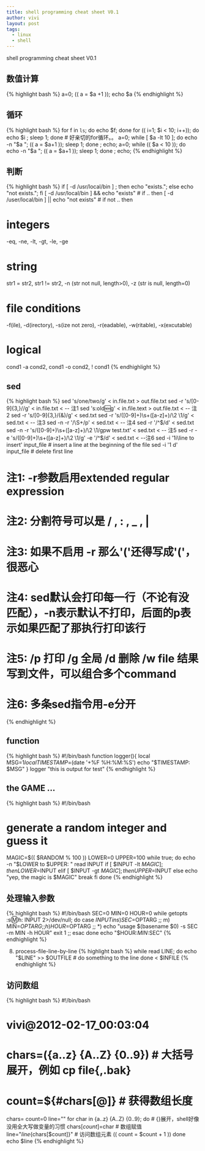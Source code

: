 ```yaml
---
title: shell programming cheat sheet V0.1
author: vivi
layout: post
tags:
  - linux
  - shell
---
```

shell programming cheat sheet V0.1

## 数值计算
{% highlight bash %}
a=0; (( a = $a +1 )); echo $a
{% endhighlight %}


## 循环
{% highlight bash %}
for f in `ls`; do echo $f; done
for (( i=1; $i < 10; i++)); do echo $i ; sleep 1; done # 好亲切的for循环。。
a=0; while [ $a -lt 10 ]; do echo -n "$a "; (( a = $a+1 )); sleep 1; done ; echo;
a=0; while (( $a  <  10 )); do echo -n "$a "; (( a = $a+1 )); sleep 1; done ; echo;
{% endhighlight %}

## 判断
{% highlight bash %}
if [ -d /usr/local/bin ] ; then echo "exists."; else echo "not exists."; fi
[ -d /usr/local/bin ] && echo "exists"       # if .. then
[ -d /user/local/bin ] || echo "not exists"  # if not .. then
# integers
-eq, -ne, -lt, -gt, -le, -ge
# string
str1 = str2, str1 != str2, -n (str not null, length&gt;0), -z (str is null, length=0)
# file conditions
-f(ile), -d(irectory), -s(ize not zero), -r(eadable), -w(ritable), -x(excutable)
# logical
cond1 -a cond2, cond1 -o cond2, ! cond1
{% endhighlight %}

## sed
{% highlight bash %}
sed 's/one/two/g'  <  in.file.txt &gt; out.file.txt
sed -r 's/[0-9]{3,}//g'  <  in.file.txt   < -- 注1
sed 's:old:new:g'  <  in.file.text &gt; out.file.txt  < -- 注2
sed -r 's/[0-9]{3,}/(&)/g'  <  sed.txt
sed -r 's/([0-9]+)\s+([a-z]+)/\2 \1/g'  <  sed.txt  < -- 注3
sed -n -r '/\S+/p'  <  sed.txt  < -- 注4
sed -r '/^$/d'  <  sed.txt
sed -n -r 's/([0-9]+)\s+([a-z]+)/\2 \1/gpw test.txt'  <  sed.txt  < -- 注5
sed -r -e 's/([0-9]+)\s+([a-z]+)/\2 \1/g' -e '/^$/d'  <  sed.txt   < --注6
sed -i '1i\line to insert' input_file # insert a line at the beginning of the file
sed -i '1 d' input_file # delete first line
# 注1: -r参数启用extended regular expression
# 注2: 分割符号可以是 / , :  ,  _ , |
# 注3: 如果不启用 -r 那么'('还得写成'\('，很恶心
# 注4: sed默认会打印每一行（不论有没匹配），-n表示默认不打印，后面的p表示如果匹配了那执行打印该行
# 注5: /p 打印 /g 全局 /d 删除 /w file 结果写到文件，可以组合多个command
# 注6: 多条sed指令用-e分开
{% endhighlight %}

## function
{% highlight bash %}
#!/bin/bash
function logger(){
  local MSG=$1
  local TIMESTAMP=$(date '+%F %H:%M:%S')
  echo "$TIMESTAMP: $MSG"
}
logger "this is output for test"
{% endhighlight %}

## the GAME ...
{% highlight bash %}
#!/bin/bash
# generate a random integer and guess it
MAGIC=$(( $RANDOM % 100 ))
LOWER=0
UPPER=100
while true; do
    echo -n "$LOWER to $UPPER: "
    read INPUT
    if [ $INPUT -lt $MAGIC ] ; then
        LOWER=$INPUT
    elif [ $INPUT -gt $MAGIC ] ; then
        UPPER=$INPUT
    else
        echo "yep, the magic is $MAGIC"
        break
    fi
done
{% endhighlight %}

## 处理输入参数
{% highlight bash %}
#!/bin/bash
SEC=0
MIN=0
HOUR=0
while getopts :s:m:h: INPUT 2&gt;/dev/null; do
    case $INPUT in
      s) SEC=$OPTARG
        ;;
      m) MIN=$OPTARG
        ;;
      h) HOUR=$OPTARG
        ;;
      *) echo "usage $(basename $0) -s SEC -m MIN -h HOUR"
         exit 1
        ;;
    esac
done
echo "$HOUR:$MIN:$SEC"
{% endhighlight %}

8. process-file-line-by-line
{% highlight bash %}
while read LINE; do
  echo "$LINE" &gt;&gt; $OUTFILE # do something to the line
done  <  $INFILE
{% endhighlight %}

## 访问数组
{% highlight bash %}
#!/bin/bash
# vivi@2012-02-17_00:03:04
# chars=({a..z} {A..Z} {0..9})       # 大括号展开，例如 cp file{,.bak}
# count=${#chars[@]}                 # 获得数组长度
chars=
count=0
line=""
for char in {a..z} {A..Z} {0..9}; do # {}展开，shell好像没用全大写做变量的习惯
  chars[$count]=$char                # 数组赋值
  line="$line${chars[$count]}"       # 访问数组元素
  (( count = $count + 1 ))
done
echo $line
{% endhighlight %}
